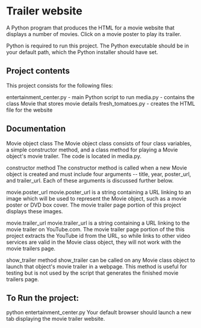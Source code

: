 # Trailer website

A Python program that produces the HTML for a movie website that displays a number of movies. Click on a movie poster to play its trailer.

Python is required to run this project. The Python executable should be in your default path, which the Python installer should have set.

 ## Project contents ##
This project consists for the following files:

entertainment_center.py - main Python script to run
media.py - contains the class Movie that stores movie details
fresh_tomatoes.py - creates the HTML file for the website

## Documentation ##
Movie object class
The Movie object class consists of four class variables, a simple constructor method, and a class method for playing a Movie object's movie trailer. The code is located in media.py.

constructor method
The constructor method is called when a new Movie object is created and must include four arguments -- title, year, poster_url, and trailer_url. Each of these arguments is discussed further below.


movie.poster_url
movie.poster_url is a string containing a URL linking to an image which will be used to represent the Movie object, such as a movie poster or DVD box cover. The movie trailer page portion of this project displays these images.

movie.trailer_url
movie.trailer_url is a string containing a URL linking to the movie trailer on YouTube.com. The movie trailer page portion of the this project extracts the YouTube id from the URL, so while links to other video services are valid in the Movie class object, they will not work with the movie trailers page.

show_trailer method
show_trailer can be called on any Movie class object to launch that object's movie trailer in a webpage. This method is useful for testing but is not used by the script that generates the finished movie trailers page.


## To Run the project: ##
python entertainment_center.py
Your default browser should launch a new tab displaying the movie trailer website.



